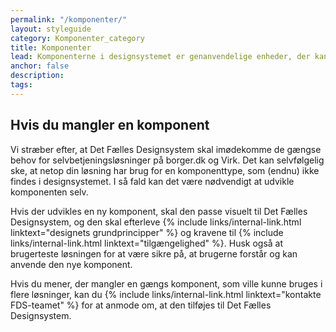 ```yaml
---
permalink: "/komponenter/"
layout: styleguide
category: Komponenter_category
title: Komponenter
lead: Komponenterne i designsystemet er genanvendelige enheder, der kan sættes sammen på mange forskellige måder, i forskellige mønstre, for at bygge de selvbetjeningsløsninger, dine brugere har brug for.
anchor: false
description:
tags:
---
```


## Hvis du mangler en komponent

Vi stræber efter, at Det Fælles Designsystem skal imødekomme de gængse behov for selvbetjeningsløsninger på borger.dk og Virk. Det kan selvfølgelig ske, at netop din løsning har brug for en komponenttype, som (endnu) ikke findes i designsystemet. I så fald kan det være nødvendigt at udvikle komponenten selv.

Hvis der udvikles en ny komponent, skal den passe visuelt til Det Fælles Designsystem, og den skal efterleve {% include links/internal-link.html linktext="designets grundprincipper" %} og kravene til {% include links/internal-link.html linktext="tilgængelighed" %}. Husk også at brugerteste løsningen for at være sikre på, at brugerne forstår og kan anvende den nye komponent.

Hvis du mener, der mangler en gængs komponent, som ville kunne bruges i flere løsninger, kan du {% include links/internal-link.html linktext="kontakte FDS-teamet" %} for at anmode om, at den tilføjes til Det Fælles Designsystem.
